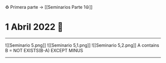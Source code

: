 ♻️ Primera parte -> [[Seminarios Parte 1☮️]]
# 1 Abril 2022 🎏
---
![[Seminario 5.png]]
![[Seminario 5,1.png]]
![[Seminario 5,2.png]]
A contains B = NOT EXISTS(B-A) EXCEPT MINUS

---